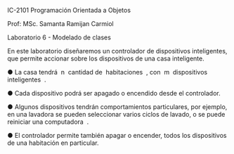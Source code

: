 IC-2101 Programación Orientada a Objetos

Prof: MSc. Samanta Ramijan Carmiol

Laboratorio 6 - Modelado de clases

En este laboratorio diseñaremos un controlador de dispositivos inteligentes, que permite accionar sobre los dispositivos de una casa inteligente.

● La casa tendrá ​ n ​ cantidad de ​ habitaciones ​ , con ​ m ​ ​ dispositivos inteligentes ​ .

● Cada dispositivo podrá ser apagado o encendido desde el controlador.

● Algunos dispositivos tendrán comportamientos particulares, por ejemplo, en una lavadora se pueden seleccionar varios ciclos de lavado, o se puede reiniciar una computadora ​ .

● El controlador permite también apagar o encender, todos los dispositivos de una habitación en particular.
